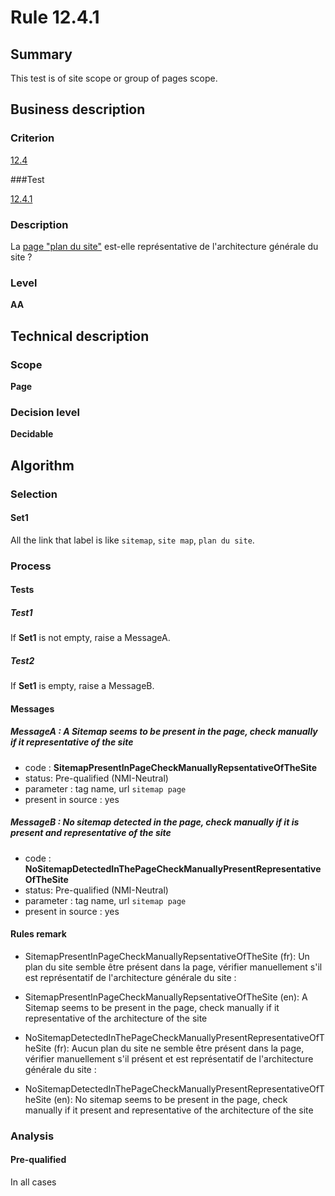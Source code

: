 # Rule 12.4.1

## Summary

This test is of site scope or group of pages scope. 

## Business description

### Criterion

[12.4](http://references.modernisation.gouv.fr/rgaa/criteres.html#crit-12-4)

###Test

[12.4.1](http://references.modernisation.gouv.fr/rgaa/criteres.html#test-12-4-1)

### Description

La <a href="http://references.modernisation.gouv.fr/rgaa/glossaire.html#page-plan-du-site">page "plan du site"</a> est-elle repr&eacute;sentative de l'architecture g&eacute;n&eacute;rale du site ?

### Level

**AA**

## Technical description

### Scope

**Page**

### Decision level

**Decidable**

## Algorithm

### Selection

#### Set1

All the link that label is like `sitemap`, `site map`, `plan du site`.

### Process

#### Tests

##### Test1

If **Set1** is not empty, raise a MessageA.

##### Test2

If **Set1** is empty, raise a MessageB.

#### Messages

##### MessageA : A Sitemap seems to be present in the page, check manually if it representative of the site

-    code : **SitemapPresentInPageCheckManuallyRepsentativeOfTheSite** 
-    status: Pre-qualified (NMI-Neutral)
-    parameter : tag name, url `sitemap page`
-    present in source : yes

##### MessageB : No sitemap detected in the page, check manually if it is present and representative of the site

-    code : **NoSitemapDetectedInThePageCheckManuallyPresentRepresentativeOfTheSite** 
-    status: Pre-qualified (NMI-Neutral)
-    parameter : tag name, url `sitemap page`
-    present in source : yes

#### Rules remark

 * SitemapPresentInPageCheckManuallyRepsentativeOfTheSite (fr): Un plan du site semble &ecirc;tre pr&eacute;sent dans la page, v&eacute;rifier manuellement s'il est repr&eacute;sentatif de l'architecture g&eacute;n&eacute;rale du site : 
 * SitemapPresentInPageCheckManuallyRepsentativeOfTheSite (en): A Sitemap seems to be present in the page, check manually if it representative of the architecture of the site

 * NoSitemapDetectedInThePageCheckManuallyPresentRepresentativeOfTheSite (fr): Aucun plan du site ne semble &ecirc;tre pr&eacute;sent dans la page, v&eacute;rifier manuellement s'il pr&eacute;sent et est repr&eacute;sentatif de l'architecture g&eacute;n&eacute;rale du site : 
 * NoSitemapDetectedInThePageCheckManuallyPresentRepresentativeOfTheSite (en): No sitemap seems to be present in the page, check manually if it present and representative of the architecture of the site

### Analysis

#### Pre-qualified

In all cases







